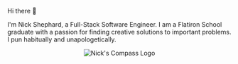 Hi there 👋

I'm Nick Shephard, a Full-Stack Software Engineer. I am a Flatiron School graduate with a passion for finding creative solutions to important problems. 
I pun habitually and unapologetically. 
<div align="center">
  <img src="https://user-images.githubusercontent.com/81888562/153616989-e6e7e4c3-4644-4635-b503-f97c46ceccb4.png" alt="Nick's Compass Logo"/>
</div>
<!--
**OneShepForward/OneShepForward** is a ✨ _special_ ✨ repository because its `README.md` (this file) appears on your GitHub profile.

![Compass_Stamp_outline_500px](https://user-images.githubusercontent.com/81888562/153616989-e6e7e4c3-4644-4635-b503-f97c46ceccb4.png)
Here are some ideas to get you started:

- 🔭 I’m currently working on ...
- 🌱 I’m currently learning ...
- 👯 I’m looking to collaborate on ...
- 🤔 I’m looking for help with ...
- 💬 Ask me about ...
- 📫 How to reach me: ...
- 😄 Pronouns: ...
- ⚡ Fun fact: ...
-->
